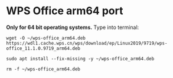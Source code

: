 # WPS Office arm64 port
**Only for 64 bit operating systems.**
Type into terminal: 
```
wget -O ~/wps-office_arm64.deb https://wdl1.cache.wps.cn/wps/download/ep/Linux2019/9719/wps-office_11.1.0.9719_arm64.deb

sudo apt install --fix-missing -y ~/wps-office_arm64.deb

rm -f ~/wps-office_arm64.deb
```
